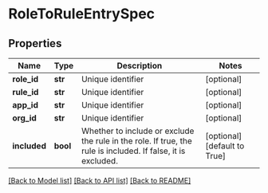 # RoleToRuleEntrySpec

## Properties
Name | Type | Description | Notes
------------ | ------------- | ------------- | -------------
**role_id** | **str** | Unique identifier | [optional] 
**rule_id** | **str** | Unique identifier | [optional] 
**app_id** | **str** | Unique identifier | [optional] 
**org_id** | **str** | Unique identifier | [optional] 
**included** | **bool** | Whether to include or exclude the rule in the role. If true, the rule is included. If false, it is excluded.  | [optional] [default to True]

[[Back to Model list]](../README.md#documentation-for-models) [[Back to API list]](../README.md#documentation-for-api-endpoints) [[Back to README]](../README.md)


